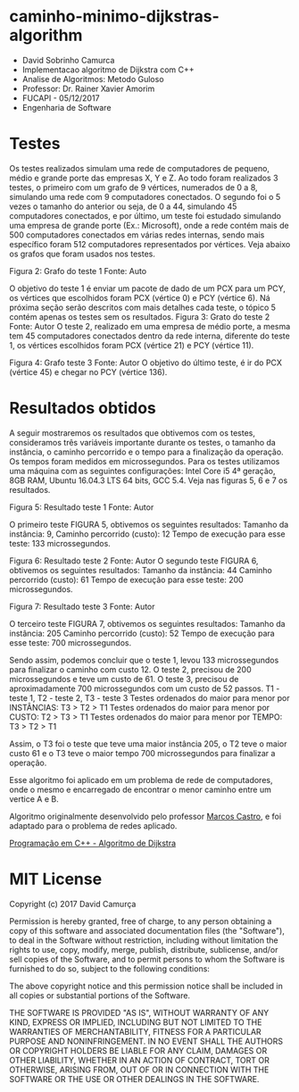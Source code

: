 # caminho-minimo-dijkstras-algorithm


 * David Sobrinho Camurca
 * Implementacao algoritmo de Dijkstra com C++
 * Analise de Algoritmos: Metodo Guloso
 * Professor: Dr. Rainer Xavier Amorim
 * FUCAPI - 05/12/2017
 * Engenharia de Software

# Testes

Os testes realizados simulam uma rede de computadores de pequeno, médio e grande porte das empresas X, Y e Z. Ao todo foram realizados 3 testes, o primeiro com um grafo de 9 vértices, numerados de 0 a 8, simulando uma rede com 9 computadores conectados. O segundo foi o 5 vezes o tamanho do anterior ou seja, de 0 a 44, simulando 45 computadores conectados, e por último, um teste foi estudado simulando uma empresa de grande porte (Ex.: Microsoft), onde a rede contém mais de 500 computadores conectados em várias redes internas, sendo mais específico foram 512 computadores representados por vértices. Veja abaixo os grafos que foram usados nos testes.

Figura 2: Grafo do teste 1
Fonte: Auto

O objetivo do teste 1 é enviar um pacote de dado de um PCX para um PCY, os vértices que escolhidos foram PCX (vértice 0) e PCY (vértice 6). Ná próxima seção serão descritos com mais detalhes cada teste, o tópico 5 contém apenas os testes sem os resultados.
Figura 3: Grato do teste 2
Fonte: Autor
O teste 2, realizado em uma empresa de médio porte, a mesma tem 45 computadores conectados dentro da rede interna, diferente do teste 1, os vértices escolhidos foram PCX (vértice 21) e PCY (vértice 11).


Figura 4: Grafo teste 3
Fonte: Autor
O objetivo do último teste, é ir do PCX (vértice 45) e chegar no PCY (vértice 136).

# Resultados obtidos
A seguir mostraremos os resultados que obtivemos com os testes, consideramos três variáveis importante durante os testes, o tamanho da instância, o caminho percorrido e o tempo para a finalização da operação. Os tempos foram medidos em microssegundos. Para os testes utilizamos uma máquina com as seguintes configurações: Intel Core i5 4ª geração, 8GB RAM, Ubuntu 16.04.3 LTS 64 bits, GCC 5.4. Veja nas figuras 5, 6 e 7 os resultados.


Figura 5: Resultado teste 1
Fonte: Autor

O primeiro teste FIGURA 5, obtivemos os seguintes resultados: 
Tamanho da instância: 9,
Caminho percorrido (custo): 12
Tempo de execução para esse teste: 133 microssegundos.


Figura 6: Resultado teste 2
Fonte: Autor
O segundo teste FIGURA 6, obtivemos os seguintes resultados: 
Tamanho da instância: 44
Caminho percorrido (custo): 61
Tempo de execução para esse teste: 200 microssegundos.


Figura 7: Resultado teste 3
Fonte: Autor

O terceiro teste FIGURA 7, obtivemos os seguintes resultados: 
Tamanho da instância: 205
Caminho percorrido (custo): 52
Tempo de execução para esse teste: 700 microssegundos.

Sendo assim, podemos concluir que o teste 1, levou 133 microssegundos para finalizar o caminho com custo 12. O teste 2, precisou de 200 microssegundos e teve um custo de 61. O teste 3, precisou de aproximadamente 700 microssegundos com um custo de 52 passos.
T1 - teste 1, T2 - teste 2, T3 - teste 3
Testes ordenados do maior para menor por INSTÂNCIAS: T3 > T2 > T1
Testes ordenados do maior para menor por CUSTO: T2 > T3 > T1
Testes ordenados do maior para menor por TEMPO: T3 > T2 > T1

Assim, o T3 foi o teste que teve uma maior instância 205, o T2 teve o maior custo 61 e o T3 teve o maior tempo 700 microssegundos para finalizar a operação.

Esse algoritmo foi aplicado em um problema de rede de computadores, onde o mesmo e encarregado de encontrar o menor caminho entre um vertice A e B.

Algoritmo originalmente desenvolvido pelo professor [Marcos Castro](https://github.com/marcoscastro), e foi adaptado para o problema de redes aplicado.  

[Programação em C++ - Algoritmo de Dijkstra](https://gist.github.com/marcoscastro/d4e0df5b134c2cd63cf2)

# MIT License

Copyright (c) 2017 David Camurça

Permission is hereby granted, free of charge, to any person obtaining a copy
of this software and associated documentation files (the "Software"), to deal
in the Software without restriction, including without limitation the rights
to use, copy, modify, merge, publish, distribute, sublicense, and/or sell
copies of the Software, and to permit persons to whom the Software is
furnished to do so, subject to the following conditions:

The above copyright notice and this permission notice shall be included in all
copies or substantial portions of the Software.

THE SOFTWARE IS PROVIDED "AS IS", WITHOUT WARRANTY OF ANY KIND, EXPRESS OR
IMPLIED, INCLUDING BUT NOT LIMITED TO THE WARRANTIES OF MERCHANTABILITY,
FITNESS FOR A PARTICULAR PURPOSE AND NONINFRINGEMENT. IN NO EVENT SHALL THE
AUTHORS OR COPYRIGHT HOLDERS BE LIABLE FOR ANY CLAIM, DAMAGES OR OTHER
LIABILITY, WHETHER IN AN ACTION OF CONTRACT, TORT OR OTHERWISE, ARISING FROM,
OUT OF OR IN CONNECTION WITH THE SOFTWARE OR THE USE OR OTHER DEALINGS IN THE
SOFTWARE.
